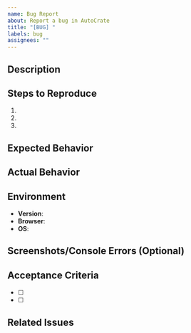 ```yaml
---
name: Bug Report
about: Report a bug in AutoCrate
title: "[BUG] "
labels: bug
assignees: ""
---
```


## Description

<!-- Clear description of the bug -->

## Steps to Reproduce

1.
2.
3.

## Expected Behavior

<!-- What should happen -->

## Actual Behavior

<!-- What actually happens -->

## Environment

- **Version**: <!-- e.g., 13.3.0 -->
- **Browser**: <!-- e.g., Chrome 120, Firefox 121 -->
- **OS**: <!-- e.g., Windows 11, macOS 14, Ubuntu 22.04 -->

## Screenshots/Console Errors (Optional)

<!-- Add screenshots or paste console errors -->

## Acceptance Criteria

<!-- How will we know this is fixed? -->

- [ ]
- [ ]

## Related Issues

<!-- Reference any related issues with #issue-number -->
